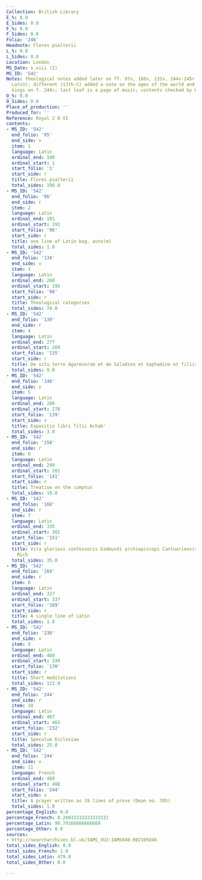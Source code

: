```yaml
---
Collection: British Library
E_%: 0.0
E_Sides: 0.0
F_%: 0.0
F_Sides: 0.0
Folia: '246'
Headnote: Flores psalterii
L_%: 0.0
L_Sides: 0.0
Location: London
MS_Date: s.xiii (2)
MS_ID: '542'
Notes: theological notes added later on ff. 97v, 168v, 231v, 244v-245r and 246v (in
  Latin); different (13th-C) added a note on the ages of the world and duration of
  kings on f. 244r; last leaf is a page of music; contents checked by KAM on 5/30/2018
O_%: 0.0
O_Sides: 0.0
Place_of_production: ''
Produced_for: ''
Reference: Royal 2 D VI
contents:
- MS_ID: '542'
  end_folio: '95'
  end_side: v
  item: 1
  language: Latin
  ordinal_end: 190
  ordinal_start: 1
  start_folio: '1'
  start_side: r
  title: Flores psalterii
  total_sides: 190.0
- MS_ID: '542'
  end_folio: '96'
  end_side: r
  item: 2
  language: Latin
  ordinal_end: 191
  ordinal_start: 191
  start_folio: '96'
  start_side: r
  title: one line of Latin beg. aute(m)
  total_sides: 1.0
- MS_ID: '542'
  end_folio: '134'
  end_side: v
  item: 3
  language: Latin
  ordinal_end: 268
  ordinal_start: 195
  start_folio: '98'
  start_side: r
  title: Theological categories
  total_sides: 74.0
- MS_ID: '542'
  end_folio: '139'
  end_side: r
  item: 4
  language: Latin
  ordinal_end: 277
  ordinal_start: 269
  start_folio: '135'
  start_side: r
  title: De situ terre Agarenorum et de Saladino et Saphadino et filiis eius
  total_sides: 9.0
- MS_ID: '542'
  end_folio: '140'
  end_side: v
  item: 5
  language: Latin
  ordinal_end: 280
  ordinal_start: 278
  start_folio: '139'
  start_side: v
  title: Expositio libri filii Achab'
  total_sides: 3.0
- MS_ID: '542'
  end_folio: '150'
  end_side: r
  item: 6
  language: Latin
  ordinal_end: 299
  ordinal_start: 281
  start_folio: '141'
  start_side: r
  title: Treatise on the comptus
  total_sides: 19.0
- MS_ID: '542'
  end_folio: '168'
  end_side: r
  item: 7
  language: Latin
  ordinal_end: 335
  ordinal_start: 301
  start_folio: '151'
  start_side: r
  title: Vita gloriosi confessoris Eadmundi archiepiscopi Cantuariensis ecclesie [Edmund
    Rich
  total_sides: 35.0
- MS_ID: '542'
  end_folio: '169'
  end_side: r
  item: 8
  language: Latin
  ordinal_end: 337
  ordinal_start: 337
  start_folio: '169'
  start_side: r
  title: A single line of Latin
  total_sides: 1.0
- MS_ID: '542'
  end_folio: '230'
  end_side: v
  item: 9
  language: Latin
  ordinal_end: 460
  ordinal_start: 339
  start_folio: '170'
  start_side: r
  title: Short meditations
  total_sides: 122.0
- MS_ID: '542'
  end_folio: '244'
  end_side: r
  item: 10
  language: Latin
  ordinal_end: 487
  ordinal_start: 463
  start_folio: '232'
  start_side: r
  title: Speculum Ecclesiae
  total_sides: 25.0
- MS_ID: '542'
  end_folio: '244'
  end_side: v
  item: 11
  language: French
  ordinal_end: 488
  ordinal_start: 488
  start_folio: '244'
  start_side: v
  title: A prayer written as 19 lines of prose (Dean no. 785)
  total_sides: 1.0
percentage_English: 0.0
percentage_French: 0.20833333333333331
percentage_Latin: 99.79166666666669
percentage_Other: 0.0
sources:
- http://searcharchives.bl.uk/IAMS_VU2:IAMS040-002105846
total_sides_English: 0.0
total_sides_French: 1.0
total_sides_Latin: 479.0
total_sides_Other: 0.0

---
```

